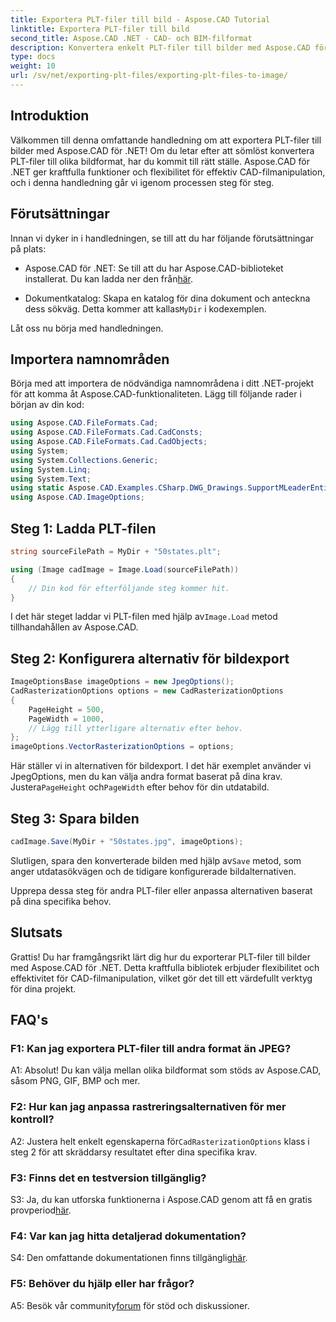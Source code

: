 ```yaml
---
title: Exportera PLT-filer till bild - Aspose.CAD Tutorial
linktitle: Exportera PLT-filer till bild
second_title: Aspose.CAD .NET - CAD- och BIM-filformat
description: Konvertera enkelt PLT-filer till bilder med Aspose.CAD för .NET. Utforska flexibla alternativ och sömlös integration för dina CAD-filhanteringsbehov.
type: docs
weight: 10
url: /sv/net/exporting-plt-files/exporting-plt-files-to-image/
---
```

## Introduktion

Välkommen till denna omfattande handledning om att exportera PLT-filer till bilder med Aspose.CAD för .NET! Om du letar efter att sömlöst konvertera PLT-filer till olika bildformat, har du kommit till rätt ställe. Aspose.CAD för .NET ger kraftfulla funktioner och flexibilitet för effektiv CAD-filmanipulation, och i denna handledning går vi igenom processen steg för steg.

## Förutsättningar

Innan vi dyker in i handledningen, se till att du har följande förutsättningar på plats:

-  Aspose.CAD för .NET: Se till att du har Aspose.CAD-biblioteket installerat. Du kan ladda ner den från[här](https://releases.aspose.com/cad/net/).

-  Dokumentkatalog: Skapa en katalog för dina dokument och anteckna dess sökväg. Detta kommer att kallas`MyDir` i kodexemplen.

Låt oss nu börja med handledningen.

## Importera namnområden

Börja med att importera de nödvändiga namnområdena i ditt .NET-projekt för att komma åt Aspose.CAD-funktionaliteten. Lägg till följande rader i början av din kod:

```csharp
using Aspose.CAD.FileFormats.Cad;
using Aspose.CAD.FileFormats.Cad.CadConsts;
using Aspose.CAD.FileFormats.Cad.CadObjects;
using System;
using System.Collections.Generic;
using System.Linq;
using System.Text;
using static Aspose.CAD.Examples.CSharp.DWG_Drawings.SupportMLeaderEntityForDWGFormat;
using Aspose.CAD.ImageOptions;
```

## Steg 1: Ladda PLT-filen

```csharp
string sourceFilePath = MyDir + "50states.plt";

using (Image cadImage = Image.Load(sourceFilePath))
{
    // Din kod för efterföljande steg kommer hit.
}
```

 I det här steget laddar vi PLT-filen med hjälp av`Image.Load` metod tillhandahållen av Aspose.CAD.

## Steg 2: Konfigurera alternativ för bildexport

```csharp
ImageOptionsBase imageOptions = new JpegOptions();
CadRasterizationOptions options = new CadRasterizationOptions
{
    PageHeight = 500,
    PageWidth = 1000,
    // Lägg till ytterligare alternativ efter behov.
};
imageOptions.VectorRasterizationOptions = options;
```

 Här ställer vi in alternativen för bildexport. I det här exemplet använder vi JpegOptions, men du kan välja andra format baserat på dina krav. Justera`PageHeight` och`PageWidth` efter behov för din utdatabild.

## Steg 3: Spara bilden

```csharp
cadImage.Save(MyDir + "50states.jpg", imageOptions);
```

 Slutligen, spara den konverterade bilden med hjälp av`Save` metod, som anger utdatasökvägen och de tidigare konfigurerade bildalternativen.

Upprepa dessa steg för andra PLT-filer eller anpassa alternativen baserat på dina specifika behov.

## Slutsats

Grattis! Du har framgångsrikt lärt dig hur du exporterar PLT-filer till bilder med Aspose.CAD för .NET. Detta kraftfulla bibliotek erbjuder flexibilitet och effektivitet för CAD-filmanipulation, vilket gör det till ett värdefullt verktyg för dina projekt.

## FAQ's

### F1: Kan jag exportera PLT-filer till andra format än JPEG?

A1: Absolut! Du kan välja mellan olika bildformat som stöds av Aspose.CAD, såsom PNG, GIF, BMP och mer.

### F2: Hur kan jag anpassa rastreringsalternativen för mer kontroll?

 A2: Justera helt enkelt egenskaperna för`CadRasterizationOptions` klass i steg 2 för att skräddarsy resultatet efter dina specifika krav.

### F3: Finns det en testversion tillgänglig?

 S3: Ja, du kan utforska funktionerna i Aspose.CAD genom att få en gratis provperiod[här](https://releases.aspose.com/).

### F4: Var kan jag hitta detaljerad dokumentation?

 S4: Den omfattande dokumentationen finns tillgänglig[här](https://reference.aspose.com/cad/net/).

### F5: Behöver du hjälp eller har frågor?

 A5: Besök vår community[forum](https://forum.aspose.com/c/cad/19) för stöd och diskussioner.
